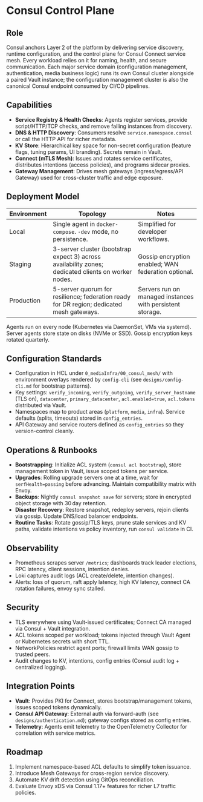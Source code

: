 # Consul Control Plane

## Role
Consul anchors Layer 2 of the platform by delivering service discovery, runtime configuration, and the control plane for Consul Connect service mesh. Every workload relies on it for naming, health, and secure communication. Each major service domain (configuration management, authentication, media business logic) runs its own Consul cluster alongside a paired Vault instance; the configuration management cluster is also the canonical Consul endpoint consumed by CI/CD pipelines.

## Capabilities
- **Service Registry & Health Checks**: Agents register services, provide script/HTTP/TCP checks, and remove failing instances from discovery.
- **DNS & HTTP Discovery**: Consumers resolve `service.namespace.consul` or call the HTTP API for richer metadata.
- **KV Store**: Hierarchical key space for non-secret configuration (feature flags, tuning params, UI branding). Secrets remain in Vault.
- **Connect (mTLS Mesh)**: Issues and rotates service certificates, distributes intentions (access policies), and programs sidecar proxies.
- **Gateway Management**: Drives mesh gateways (ingress/egress/API Gateway) used for cross-cluster traffic and edge exposure.

## Deployment Model
| Environment | Topology | Notes |
| --- | --- | --- |
| Local | Single agent in `docker-compose`. `-dev` mode, no persistence. | Simplified for developer workflows. |
| Staging | 3-server cluster (bootstrap expect 3) across availability zones; dedicated clients on worker nodes. | Gossip encryption enabled; WAN federation optional. |
| Production | 5-server quorum for resilience; federation ready for DR region; dedicated mesh gateways. | Servers run on managed instances with persistent storage. |

Agents run on every node (Kubernetes via DaemonSet, VMs via systemd). Server agents store state on disks (NVMe or SSD). Gossip encryption keys rotated quarterly.

## Configuration Standards
- Configuration in HCL under `0_mediaInfra/00_consul_mesh/` with environment overlays rendered by `config-cli` (see `designs/config-cli.md` for bootstrap patterns).
- Key settings: `verify_incoming`, `verify_outgoing`, `verify_server_hostname` (TLS on), `datacenter`, `primary_datacenter`, `acl.enabled=true`, `acl.tokens` distributed via Vault.
- Namespaces map to product areas (`platform`, `media`, `infra`). Service defaults (splits, timeouts) stored in `config_entries`.
- API Gateway and service routers defined as `config_entries` so they version-control cleanly.

## Operations & Runbooks
- **Bootstrapping**: Initialize ACL system (`consul acl bootstrap`), store management token in Vault, issue scoped tokens per service.
- **Upgrades**: Rolling upgrade servers one at a time, wait for `serfHealth=passing` before advancing. Maintain compatibility matrix with Envoy.
- **Backups**: Nightly `consul snapshot save` for servers; store in encrypted object storage with 30 day retention.
- **Disaster Recovery**: Restore snapshot, redeploy servers, rejoin clients via gossip. Update DNS/load balancer endpoints.
- **Routine Tasks**: Rotate gossip/TLS keys, prune stale services and KV paths, validate intentions vs policy inventory, run `consul validate` in CI.

## Observability
- Prometheus scrapes server `/metrics`; dashboards track leader elections, RPC latency, client sessions, intention denies.
- Loki captures audit logs (ACL create/delete, intention changes).
- Alerts: loss of quorum, raft apply latency, high KV latency, connect CA rotation failures, envoy sync stalled.

## Security
- TLS everywhere using Vault-issued certificates; Connect CA managed via Consul + Vault integration.
- ACL tokens scoped per workload; tokens injected through Vault Agent or Kubernetes secrets with short TTL.
- NetworkPolicies restrict agent ports; firewall limits WAN gossip to trusted peers.
- Audit changes to KV, intentions, config entries (Consul audit log + centralized logging).

## Integration Points
- **Vault**: Provides PKI for Connect, stores bootstrap/management tokens, issues scoped tokens dynamically.
- **Consul API Gateway**: External auth via forward-auth (see `designs/authentication.md`); gateway configs stored as config entries.
- **Telemetry**: Agents emit telemetry to the OpenTelemetry Collector for correlation with service metrics.

## Roadmap
1. Implement namespace-based ACL defaults to simplify token issuance.
2. Introduce Mesh Gateways for cross-region service discovery.
3. Automate KV drift detection using GitOps reconciliation.
4. Evaluate Envoy xDS via Consul 1.17+ features for richer L7 traffic policies.
